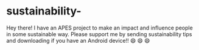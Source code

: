 # sustainability-

Hey there! I have an APES project to make an impact and influence people in some sustainable way. Please support me by sending sustainability tips and downloading if you have an Android device!! :smile: :smile: :smile:
